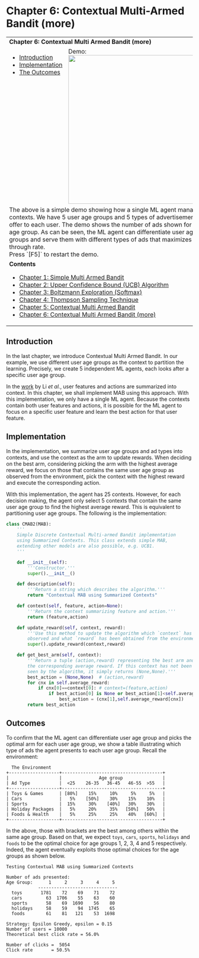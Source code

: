 # Chapter 6: Contextual Multi-Armed Bandit (more)

<table>
<tr><td colspan="2"><b>
Chapter 6: Contextual Multi Armed Bandit (more)
</b></td></tr>
<tr>
<td valign="top">
    <ul>
        <li><a href=#intro>Introduction</a></li>
        <li><a href=#codes>Implementation</a></li>
        <li><a href=#outcomes>The Outcomes</a></li>
    </ul>
</td>
<td>
  Demo:<br>
  <img src="https://user-images.githubusercontent.com/51439829/202530110-465848ec-bd0a-4940-9fc5-0776b69157f1.gif" width="400">
</td>
<tr><td colspan="2">
The above is a simple demo showing how a single ML agent manage contexts. We have 5 user age groups and 5 types of advertisements to offer to each user. The demo shows the number of ads shown for each age group. As can be seen, the ML agent can differentiate user age groups and serve them with different types of ads that maximizes click through rate.
<br>
Press `[F5]` to restart the demo.
</td>
<tr><td colspan="2">
<b>Contents</b><br>
<ul>
<li><a href="https://github.com/cfoh/Multi-Armed-Bandit-Example">Chapter 1: Simple Multi Armed Bandit</a></li>
<li><a href="https://github.com/cfoh/Multi-Armed-Bandit-Example/tree/main/ucb">Chapter 2: Upper Confidence Bound (UCB) Algorithm</a></li>
<li><a href="https://github.com/cfoh/Multi-Armed-Bandit-Example/tree/main/smax">Chapter 3: Boltzmann Exploration (Softmax)</a></li>
<li><a href="https://github.com/cfoh/Multi-Armed-Bandit-Example/tree/main/ts">Chapter 4: Thompson Sampling Technique</a></li>
<li><a href="https://github.com/cfoh/Multi-Armed-Bandit-Example/tree/main/cmab">Chapter 5: Contextual Multi Armed Bandit</a></li>
<li><a href="https://github.com/cfoh/Multi-Armed-Bandit-Example/tree/main/cmab2">Chapter 6: Contextual Multi Armed Bandit (more)</a></li>
</ul>
</td></tr>
</table>

## Introduction<a name=intro></a>

In the last chapter, we introduce Contextual Multi Armed Bandit. In our example, we use different user age groups as the context to partition the learning. Precisely, we create 5 independent ML agents, each looks after a specific user age group.

In the [work](https://arxiv.org/pdf/1003.0146.pdf) by Li *et al.*, user features and actions are summarized into context. In this chapter, we shall implement MAB using this approach. With this implementation, we only have a single ML agent. Because the contexts contain both user features and actions, it is possible for the ML agent to focus on a specific user feature and learn the best action for that user feature.

## Implementation<a name=codes></a>

In the implementation, we summarize user age groups and ad types into contexts, and use the context as the arm to update rewards. When deciding on the best arm, considering picking the arm with the highest average reward, we focus on those that contains the same user age group as observed from the environment, pick the context with the highest reward and execute the corresponding action.

With this implementation, the agent has 25 contexts. However, for each decision making, the agent only select 5 contexts that contain the same user age group to find the highest average reward. This is equivalent to partitioning user age groups. The following is the implementation:

```python
class CMAB2(MAB):
    '''
    Simple Discrete Contextual Multi-armed Bandit implementation
    using Summarized Contexts. This class extends simple MAB,
    extending other models are also possible, e.g. UCB1.
    '''

    def __init__(self):
        '''Constructor.'''
        super().__init__()

    def description(self):
        '''Return a string which describes the algorithm.'''
        return "Contextual MAB using Summarized Contexts"

    def context(self, feature, action=None):
        '''Return the context summarizing feature and action.'''
        return (feature,action)

    def update_reward(self, context, reward):
        '''Use this method to update the algorithm which `context` has been
        observed and what `reward` has been obtained from the environment.'''
        super().update_reward(context,reward)

    def get_best_arm(self, context):
        '''Return a tuple (action,reward) representing the best arm and
        the corresponding average reward. If this context has not been 
        seen by the algorithm, it simply returns (None,None).'''
        best_action = (None,None)  # (action,reward)
        for cnx in self.average_reward:
            if cnx[0]==context[0]: # context=(feature,action)
                if best_action[0] is None or best_action[1]<self.average_reward[cnx]:
                    best_action = (cnx[1],self.average_reward[cnx])
        return best_action
```

## Outcomes<a name=outcomes></a>

To confirm that the ML agent can differentiate user age group and picks the optimal arm for each user age group, we show a table illustrating which type of ads the agent presents to each user age group. Recall the environment:

```
  The Environment
+-------------------+--------------------------------------+
|                   |              Age group               |
| Ad Type           |  <25    26-35   36-45   46-55  >55   |
+-------------------+--------------------------------------+
| Toys & Games      | [80%]    15%     10%     5%     5%   |
| Cars              |   5%    [50%]    30%    15%    10%   |
| Sports            |  15%     30%    [40%]   30%    30%   |
| Holiday Packages  |   5%     20%     35%   [50%]   50%   |
| Foods & Health    |   5%     25%     25%    40%   [60%]  |
+-------------------+--------------------------------------+
```

In the above, those with brackets are the best among others within the same age group. Based on that, we expect `toys`, `cars`, `sports`, `holidays` and `foods` to be the optimal choice for age groups 1, 2, 3, 4 and 5 respectively. Indeed, the agent eventually exploits those optimal choices for the age groups as shown below.

```console
Testing Contextual MAB using Summarized Contexts

Number of ads presented:
Age Group:      1     2     3     4     5
            ------------------------------
  toys       1781    72    69    71    72  
  cars         63  1706    55    63    60  
  sports       58    69  1690    56    80  
  holidays     58    59    94  1745    65  
  foods        61    81   121    53  1698  

Strategy: Epsilon Greedy, epsilon = 0.15
Number of users = 10000
Theoretical best click rate = 56.0%

Number of clicks =  5054
Click rate       = 50.5%
```
